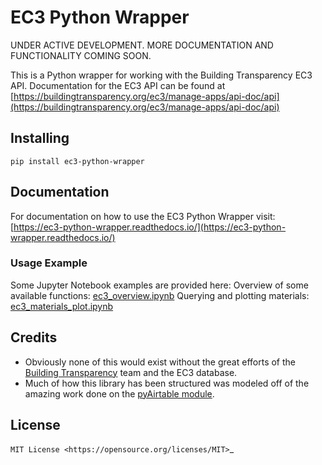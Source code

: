 # EC3 Python Wrapper

UNDER ACTIVE DEVELOPMENT. MORE DOCUMENTATION AND FUNCTIONALITY COMING SOON.

This is a Python wrapper for working with the Building Transparency EC3 API.
Documentation for the EC3 API can be found at [https://buildingtransparency.org/ec3/manage-apps/api-doc/api](https://buildingtransparency.org/ec3/manage-apps/api-doc/api)

## Installing

```
pip install ec3-python-wrapper
```

## Documentation

For documentation on how to use the EC3 Python Wrapper visit:
[https://ec3-python-wrapper.readthedocs.io/](https://ec3-python-wrapper.readthedocs.io/)

### Usage Example

Some Jupyter Notebook examples are provided here:
Overview of some available functions: [ec3_overview.ipynb](ec3_overview.ipynb)
Querying and plotting materials: [ec3_materials_plot.ipynb](ec3_materials_plot.ipynb)

## Credits

* Obviously none of this would exist without the great efforts of the [Building Transparency](https://buildingtransparency.org/ec3) team and the EC3 database.
* Much of how this library has been structured was modeled off of the amazing work done on the [pyAirtable module](https://github.com/gtalarico/pyairtable).

## License
`MIT License <https://opensource.org/licenses/MIT>`_